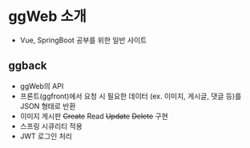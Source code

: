 # ggWeb 소개

- Vue, SpringBoot 공부를 위한 일반 사이트


## ggback
- ggWeb의 API
- 프론트(ggfront)에서 요청 시 필요한 데이터 (ex. 이미지, 게시글, 댓글 등)를 JSON 형태로 반환
- 이미지 게시판 ~~Create~~ Read ~~Update~~ ~~Delete~~ 구현
- 스프링 시큐리티 적용
- JWT 로그인 처리
